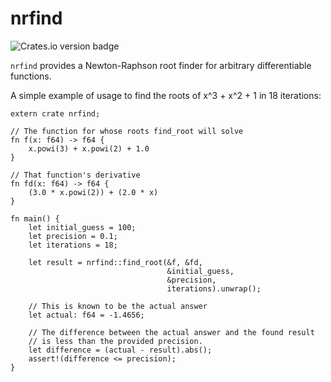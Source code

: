 # nrfind
![Crates.io version badge](https://img.shields.io/crates/v/nrfind.svg)

`nrfind` provides a Newton-Raphson root finder for arbitrary differentiable functions.

A simple example of usage to find the roots of x^3 + x^2 + 1 in 18 iterations:

```
extern crate nrfind;

// The function for whose roots find_root will solve
fn f(x: f64) -> f64 {
    x.powi(3) + x.powi(2) + 1.0
}

// That function's derivative
fn fd(x: f64) -> f64 {
    (3.0 * x.powi(2)) + (2.0 * x)
}

fn main() {
    let initial_guess = 100;
    let precision = 0.1;
    let iterations = 18;

    let result = nrfind::find_root(&f, &fd, 
                                   &initial_guess, 
                                   &precision, 
                                   iterations).unwrap();

    // This is known to be the actual answer
    let actual: f64 = -1.4656;

    // The difference between the actual answer and the found result
    // is less than the provided precision.
    let difference = (actual - result).abs();
    assert!(difference <= precision);
}
```
